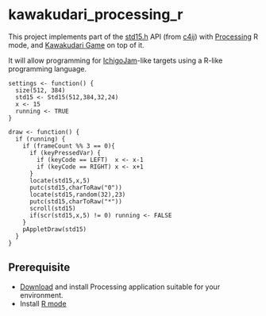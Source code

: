 # kawakudari_processing_r

This project implements part of the [std15.h](https://github.com/IchigoJam/c4ij/blob/master/src/std15.h) API (from [c4ij](https://github.com/IchigoJam/c4ij)) with [Processing](https://processing.org/) R mode, and [Kawakudari Game](https://ichigojam.github.io/print/en/KAWAKUDARI.html) on top of it.

It will allow programming for [IchigoJam](https://ichigojam.net/index-en.html)-like targets using a R-like programming language.
```
settings <- function() {
  size(512, 384)
  std15 <- Std15(512,384,32,24)
  x <- 15
  running <- TRUE
}

draw <- function() {
  if (running) {
    if (frameCount %% 3 == 0){
      if (keyPressedVar) {
        if (keyCode == LEFT)  x <- x-1
        if (keyCode == RIGHT) x <- x+1
      }
      locate(std15,x,5)
      putc(std15,charToRaw("0"))
      locate(std15,random(32),23)
      putc(std15,charToRaw("*"))
      scroll(std15)
      if(scr(std15,x,5) != 0) running <- FALSE 
    }
    pAppletDraw(std15)
  }
}

```

## Prerequisite

* [Download](https://processing.org/download/) and install Processing application suitable for your environment.
* Install [R mode](https://processing-r.github.io/)


